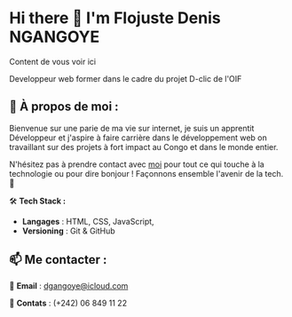 # Hi there 👋 I'm **Flojuste Denis NGANGOYE**

Content de vous voir ici

Developpeur web former dans le cadre du projet D-clic de l'OIF

## 🚀 À propos de moi :
Bienvenue sur une parie de ma vie sur internet, je suis un apprentit Développeur et j'aspire à faire carrière dans le développement web on travaillant sur des projets à fort impact au Congo et dans le monde entier.

N'hésitez pas à prendre contact avec [moi](#) pour tout ce qui touche à la technologie ou pour dire bonjour ! Façonnons ensemble l'avenir de la tech. 🌟

🛠 **Tech Stack :** 
- **Langages** : HTML, CSS, JavaScript, 
- **Versioning** : Git & GitHub

## 📫 Me contacter :
📧 **Email** : dgangoye@icloud.com

💼 **Contats** : (+242) 06 849 11 22
